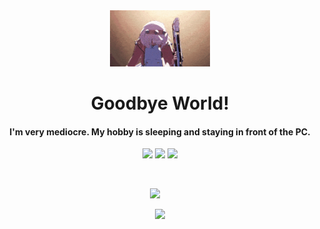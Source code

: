 <div align=center>

<img alt="GIF" src="elphelt.gif" width="160"  />

# Goodbye World!

####  I'm very mediocre. My hobby is sleeping and staying in front of the PC.

[![](https://img.shields.io/badge/Gmail-D14836?style=for-the-badge&logo=gmail&logoColor=white)](mailto:afiftharavi@gmail.com)
[![](https://img.shields.io/badge/LinkedIn-0077B5?style=for-the-badge&logo=linkedin&logoColor=white)](https://www.linkedin.com/in/afiftha-ravi-b8bb81248/)
[![](https://img.shields.io/badge/Discord-00215E?style=for-the-badge&logo=discord&logoColor=white)](discordapp.com/users/1016196406882599023)

&nbsp; 

![](https://github-readme-stats.vercel.app/api/top-langs/?username=KangJ0n0&theme=dark&hide_border=false&include_all_commits=false&count_private=false&layout=compact) &nbsp; &nbsp;



![](http://github-profile-summary-cards.vercel.app/api/cards/profile-details?username=KangJ0n0&theme=aura_dark&)


</div>
